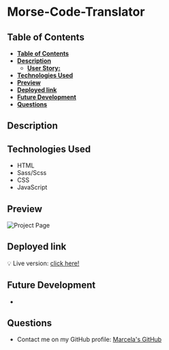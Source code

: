 # Morse-Code-Translator

## **Table of Contents** 

  - [**Table of Contents**](#table-of-contents)
  - [**Description**](#description)
    - [**User Story:**](#user-story)
  - [**Technologies Used**](#technologies-used)
  - [**Preview**](#preview)
  - [**Deployed link**](#deployed-link)
  - [**Future Development**](#future-development)
  - [**Questions**](#questions)


## **Description**



## **Technologies Used**

* HTML
* Sass/Scss
* CSS
* JavaScript

## **Preview**
 
![Project Page]()


## **Deployed link**

💡 Live version: [click here!]()

## **Future Development**

* 

## **Questions**

* Contact me on my GitHub profile: [Marcela's GitHub](https://github.com/marcelamejiao)